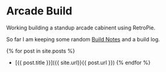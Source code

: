 # Arcade Build

Working building a standup arcade cabinent using  RetroPie.


So far I am keeping some random [Build Notes](notes) and a build log.

{% for post in site.posts %}
  * [{{ post.title }}]({{ site.url}}{{ post.url }})
{% endfor %}



